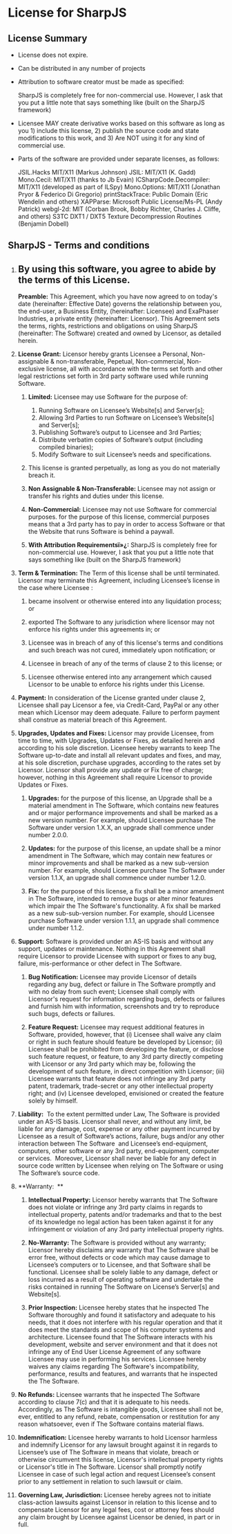 # License for SharpJS

## License Summary

*   License does not expire.
*   Can be distributed in any number of projects
*   Attribution to software creator must be made as specified:

    SharpJS is completely free for non-commercial use. However, I ask that you put a little note that says something like (built on the SharpJS framework)
*   Licensee MAY create derivative works based on this software as long as you 1) include this license, 2) publish the source code and state modifications to this work, and 3) Are NOT using it for any kind of commercial use.
*   Parts of the software are provided under separate licenses, as follows:

    JSIL.Hacks MIT/X11 (Markus Johnson) JSIL: MIT/X11 (K. Gadd) Mono.Cecil: MIT/X11 (thanks to Jb Evain) ICSharpCode.Decompiler: MIT/X11 (developed as part of ILSpy) Mono.Options: MIT/X11 (Jonathan Pryor & Federico Di Gregorio) printStackTrace: Public Domain (Eric Wendelin and others) XAPParse: Microsoft Public License/Ms-PL (Andy Patrick) webgl-2d: MIT (Corban Brook, Bobby Richter, Charles J. Cliffe, and others) S3TC DXT1 / DXT5 Texture Decompression Routines (Benjamin Dobell)



<div class="container terms">

## SharpJS - Terms and conditions

1.  ## By using this software, you agree to abide by the terms of this License.

    **Preamble:** This Agreement, which you have now agreed to on today's date (hereinafter: Effective Date) governs the relationship between you, the end-user, a Business Entity, (hereinafter: Licensee) and ExaPhaser Industries, a private entity (hereinafter: Licensor). This Agreement sets the terms, rights, restrictions and obligations on using SharpJS (hereinafter: The Software) created and owned by Licensor, as detailed herein.

2.  **License Grant:** Licensor hereby grants Licensee a Personal, Non-assignable & non-transferable, Pepetual, Non-commercial, Non-exclusive license, all with accordance with the terms set forth and other legal restrictions set forth in 3rd party software used while running Software.

    1.  **Limited:** Licensee may use Software for the purpose of:

        1.  Running Software on Licensee’s Website[s] and Server[s];
        2.  Allowing 3rd Parties to run Software on Licensee’s Website[s] and Server[s];
        3.  Publishing Software’s output to Licensee and 3rd Parties;
        4.  Distribute verbatim copies of Software’s output (including compiled binaries);
        5.  Modify Software to suit Licensee’s needs and specifications.
    2.  This license is granted perpetually, as long as you do not materially breach it.
    3.  **Non Assignable & Non-Transferable:** Licensee may not assign or transfer his rights and duties under this license.

    4.  **Non-Commercial:** Licensee may not use Software for commercial purposes. for the purpose of this license, commercial purposes means that a 3rd party has to pay in order to access Software or that the Website that runs Software is behind a paywall.

    5.  **With Attribution Requirementsï»¿:** SharpJS is completely free for non-commercial use. However, I ask that you put a little note that says something like (built on the SharpJS framework)

3.  **Term & Termination:** The Term of this license shall be until terminated. Licensor may terminate this Agreement, including Licensee’s license in the case where Licensee :
    1.  became insolvent or otherwise entered into any liquidation process; or

    2.  exported The Software to any jurisdiction where licensor may not enforce his rights under this agreements in; or

    3.  Licensee was in breach of any of this license's terms and conditions and such breach was not cured, immediately upon notification; or

    4.  Licensee in breach of any of the terms of clause 2 to this license; or

    5.  Licensee otherwise entered into any arrangement which caused Licensor to be unable to enforce his rights under this License.

4.  **Payment:** In consideration of the License granted under clause 2, Licensee shall pay Licensor a fee, via Credit-Card, PayPal or any other mean which Licensor may deem adequate. Failure to perform payment shall construe as material breach of this Agreement.
5.  **Upgrades, Updates and Fixes:** Licensor may provide Licensee, from time to time, with Upgrades, Updates or Fixes, as detailed herein and according to his sole discretion. Licensee hereby warrants to keep The Software up-to-date and install all relevant updates and fixes, and may, at his sole discretion, purchase upgrades, according to the rates set by Licensor. Licensor shall provide any update or Fix free of charge; however, nothing in this Agreement shall require Licensor to provide Updates or Fixes.

    1.  **Upgrades:** for the purpose of this license, an Upgrade shall be a material amendment in The Software, which contains new features and or major performance improvements and shall be marked as a new version number. For example, should Licensee purchase The Software under version 1.X.X, an upgrade shall commence under number 2.0.0.

    2.  **Updates:** for the purpose of this license, an update shall be a minor amendment in The Software, which may contain new features or minor improvements and shall be marked as a new sub-version number. For example, should Licensee purchase The Software under version 1.1.X, an upgrade shall commence under number 1.2.0.

    3.  **Fix:** for the purpose of this license, a fix shall be a minor amendment in The Software, intended to remove bugs or alter minor features which impair the The Software's functionality. A fix shall be marked as a new sub-sub-version number. For example, should Licensee purchase Software under version 1.1.1, an upgrade shall commence under number 1.1.2.

6.  **Support:** Software is provided under an AS-IS basis and without any support, updates or maintenance. Nothing in this Agreement shall require Licensor to provide Licensee with support or fixes to any bug, failure, mis-performance or other defect in The Software.

    1.  **Bug Notification:** Licensee may provide Licensor of details regarding any bug, defect or failure in The Software promptly and with no delay from such event; Licensee shall comply with Licensor's request for information regarding bugs, defects or failures and furnish him with information, screenshots and try to reproduce such bugs, defects or failures.

    2.  **Feature Request:** Licensee may request additional features in Software, provided, however, that (i) Licensee shall waive any claim or right in such feature should feature be developed by Licensor; (ii) Licensee shall be prohibited from developing the feature, or disclose such feature request, or feature, to any 3rd party directly competing with Licensor or any 3rd party which may be, following the development of such feature, in direct competition with Licensor; (iii) Licensee warrants that feature does not infringe any 3rd party patent, trademark, trade-secret or any other intellectual property right; and (iv) Licensee developed, envisioned or created the feature solely by himself.

7.  **Liability:**  To the extent permitted under Law, The Software is provided under an AS-IS basis. Licensor shall never, and without any limit, be liable for any damage, cost, expense or any other payment incurred by Licensee as a result of Software’s actions, failure, bugs and/or any other interaction between The Software  and Licensee’s end-equipment, computers, other software or any 3rd party, end-equipment, computer or services.  Moreover, Licensor shall never be liable for any defect in source code written by Licensee when relying on The Software or using The Software’s source code.

8.  **Warranty:  **

    1.  **Intellectual Property:** Licensor hereby warrants that The Software does not violate or infringe any 3rd party claims in regards to intellectual property, patents and/or trademarks and that to the best of its knowledge no legal action has been taken against it for any infringement or violation of any 3rd party intellectual property rights.

    2.  **No-Warranty:** The Software is provided without any warranty; Licensor hereby disclaims any warranty that The Software shall be error free, without defects or code which may cause damage to Licensee’s computers or to Licensee, and that Software shall be functional. Licensee shall be solely liable to any damage, defect or loss incurred as a result of operating software and undertake the risks contained in running The Software on License’s Server[s] and Website[s].

    3.  **Prior Inspection:** Licensee hereby states that he inspected The Software thoroughly and found it satisfactory and adequate to his needs, that it does not interfere with his regular operation and that it does meet the standards and scope of his computer systems and architecture. Licensee found that The Software interacts with his development, website and server environment and that it does not infringe any of End User License Agreement of any software Licensee may use in performing his services. Licensee hereby waives any claims regarding The Software's incompatibility, performance, results and features, and warrants that he inspected the The Software.

9.  **No Refunds:** Licensee warrants that he inspected The Software according to clause 7(c) and that it is adequate to his needs. Accordingly, as The Software is intangible goods, Licensee shall not be, ever, entitled to any refund, rebate, compensation or restitution for any reason whatsoever, even if The Software contains material flaws.

10.  **Indemnification:** Licensee hereby warrants to hold Licensor harmless and indemnify Licensor for any lawsuit brought against it in regards to Licensee’s use of The Software in means that violate, breach or otherwise circumvent this license, Licensor's intellectual property rights or Licensor's title in The Software. Licensor shall promptly notify Licensee in case of such legal action and request Licensee’s consent prior to any settlement in relation to such lawsuit or claim.

11.  **Governing Law, Jurisdiction:** Licensee hereby agrees not to initiate class-action lawsuits against Licensor in relation to this license and to compensate Licensor for any legal fees, cost or attorney fees should any claim brought by Licensee against Licensor be denied, in part or in full.
